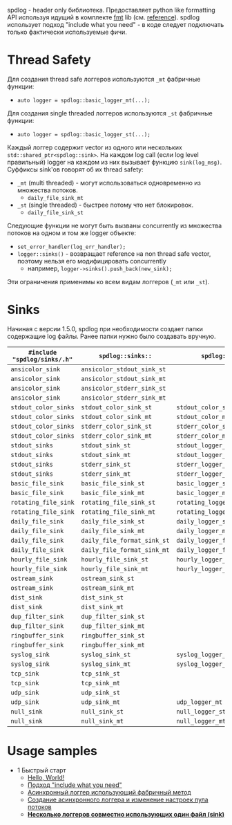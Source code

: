 spdlog - header only библиотека.
Предоставляет python like formatting API используя идущий в комплекте [fmt](https://github.com/fmtlib/fmt) lib (см. [reference](https://fmt.dev/latest/syntax.html)).
spdlog использует подход "include what you need" - в коде следует подключать только фактически используемые фичи.

# Thread Safety

Для создания thread safe логгеров используются ```_mt``` фабричные функции:

- ```auto logger = spdlog::basic_logger_mt(...);```

Для создания single threaded логгеров используются ```_st``` фабричные функции:

- ```auto logger = spdlog::basic_logger_st(...);```

Каждый логгер содержит vector из одного или нескольких ```std::shared_ptr<spdlog::sink>```.
На каждом log call (если log level правильный) logger на каждом из них вызывает функцию ```sink(log_msg)```.
Суффиксы sink'ов говорят об их thread safety:

- ```_mt``` (multi threaded) - могут использоваться одновременно из множества потоков.
   - ```daily_file_sink_mt```
- ```_st``` (single threaded) - быстрее потому что нет блокировок.
   - ```daily_file_sink_st```

Следующие функции не могут быть вызваны concurrently из множества потоков на одном и том же logger объекте:

- ```set_error_handler(log_err_handler);```
- ```logger::sinks()``` - возвращает reference на non thread safe vector, поэтому нельзя его модифицировать concurrently
   - например, ```logger->sinks().push_back(new_sink);```

Эти ограничения применимы ко всем видам логгеров (```_mt``` или ```_st```).

# Sinks

Начиная с версии 1.5.0, spdlog при необходимости создает папки содержащие log файлы. 
Ранее папки нужно было создавать вручную.

| ```#include "spdlog/sinks/.h"``` | ```spdlog::sinks::```  | ```spdlog::``` |
| - | - | - |
| ```ansicolor_sink``` | ```ansicolor_stdout_sink_st``` | |
| ```ansicolor_sink``` | ```ansicolor_stdout_sink_mt``` | |
| ```ansicolor_sink``` | ```ansicolor_stderr_sink_st``` | |
| ```ansicolor_sink``` | ```ansicolor_stderr_sink_mt``` | |
| ```stdout_color_sinks``` | ```stdout_color_sink_st``` | ```stdout_color_st``` |
| ```stdout_color_sinks``` | ```stdout_color_sink_mt``` | ```stdout_color_mt``` |
| ```stdout_color_sinks``` | ```stderr_color_sink_st``` | ```stderr_color_st``` |
| ```stdout_color_sinks``` | ```stderr_color_sink_mt``` | ```stderr_color_mt``` |
| ```stdout_sinks``` | ```stdout_sink_st``` | ```stdout_logger_st``` |
| ```stdout_sinks``` | ```stdout_sink_mt``` | ```stdout_logger_mt``` |
| ```stdout_sinks``` | ```stderr_sink_st``` | ```stderr_logger_st``` |
| ```stdout_sinks``` | ```stderr_sink_mt``` | ```stderr_logger_mt``` |
| ```basic_file_sink``` | ```basic_file_sink_st``` | ```basic_logger_st``` |
| ```basic_file_sink``` | ```basic_file_sink_mt``` | ```basic_logger_mt``` |
| ```rotating_file_sink``` | ```rotating_file_sink_st``` | ```rotating_logger_st``` |
| ```rotating_file_sink``` | ```rotating_file_sink_mt``` | ```rotating_logger_mt``` |
| ```daily_file_sink``` | ```daily_file_sink_st``` | ```daily_logger_st``` |
| ```daily_file_sink``` | ```daily_file_sink_mt``` | ```daily_logger_mt``` |
| ```daily_file_sink``` | ```daily_file_format_sink_st``` | ```daily_logger_format_st``` |
| ```daily_file_sink``` | ```daily_file_format_sink_mt``` | ```daily_logger_format_mt``` |
| ```hourly_file_sink``` | ```hourly_file_sink_st``` | ```hourly_logger_st``` |
| ```hourly_file_sink``` | ```hourly_file_sink_mt``` | ```hourly_logger_mt``` |
| ```ostream_sink``` | ```ostream_sink_st``` | |
| ```ostream_sink``` | ```ostream_sink_mt``` | |
| ```dist_sink``` | ```dist_sink_st``` | |
| ```dist_sink``` | ```dist_sink_mt``` | |
| ```dup_filter_sink``` | ```dup_filter_sink_st``` | |
| ```dup_filter_sink``` | ```dup_filter_sink_mt``` | |
| ```ringbuffer_sink``` | ```ringbuffer_sink_st``` | |
| ```ringbuffer_sink``` | ```ringbuffer_sink_mt``` | |
| ```syslog_sink``` | ```syslog_sink_st``` | ```syslog_logger_st``` |
| ```syslog_sink``` | ```syslog_sink_mt``` | ```syslog_logger_mt``` |
| ```tcp_sink``` | ```tcp_sink_st``` | |
| ```tcp_sink``` | ```tcp_sink_mt``` | |
| ```udp_sink``` | ```udp_sink_st``` | |
| ```udp_sink``` | ```udp_sink_mt``` | ```udp_logger_mt``` |
| ```null_sink``` | ```null_sink_st``` | ```null_logger_st``` |
| ```null_sink``` | ```null_sink_mt``` | ```null_logger_mt``` |

# Usage samples

- 1 Быстрый старт
   - [Hello, World!](hello)
   - [Подход "include what you need"](include-what-you-need)
   - [Асинхронный логгер использующий фабричный метод](asynchronous-logger-using-factory-method)
   - [Создание асинхронного логгера и изменение настроек пула потоков](async-logger-and-thread-pool-settings)
   - [**Несколько логгеров совместно использующих один файл (sink)**](multiple-loggers-sharing-same-sink)
